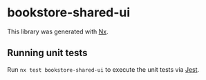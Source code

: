 # bookstore-shared-ui

This library was generated with [Nx](https://nx.dev).

## Running unit tests

Run `nx test bookstore-shared-ui` to execute the unit tests via [Jest](https://jestjs.io).
